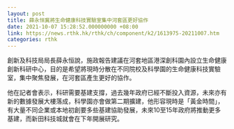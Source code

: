 ```yaml
---
layout: post
title: 薛永恒冀將生命健康科技實驗室集中河套區更好協作
date: 2021-10-07 15:28:52.000000000 +08:00
link: https://news.rthk.hk/rthk/ch/component/k2/1613975-20211007.htm
categories: rthk
---
```


創新及科技局局長薛永恒說，施政報告建議在河套地區港深創科園內設立生命健康創新科研中心，目的是希望將現時分散在不同院校及科學園的生命健康科技實驗室，集中聚焦發展，在河套區產生更好的協作。

他在記者會表示，科研需要基建支撐，過去幾年政府已經不斷投入資源，未來亦有新的數據發展大樓落成，科學園亦會做第二期擴建，他形容現時是「黃金時間」，有大量不同企業或本地初創要多些基建協助發展，未來10至15年政府將推動更多基建，而新田科技城就會在下年開展研究。
